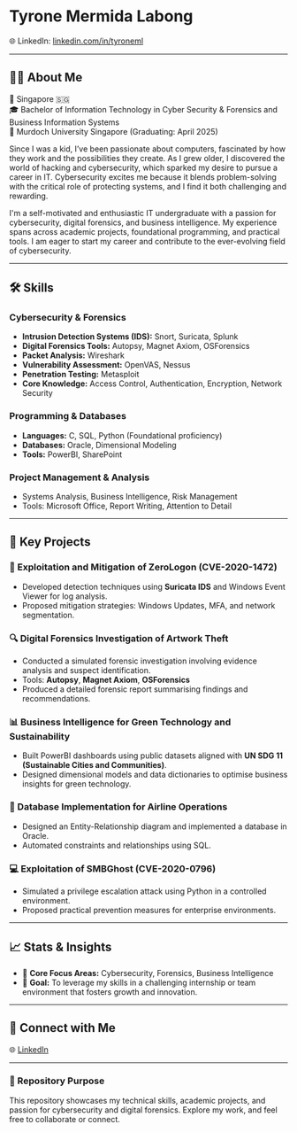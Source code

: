 # Tyrone Mermida Labong

🌐 LinkedIn: [linkedin.com/in/tyroneml](https://www.linkedin.com/in/tyroneml)  

---

## 👨‍💻 About Me

📍 Singapore 🇸🇬  
🎓 Bachelor of Information Technology in Cyber Security & Forensics and Business Information Systems  
📍 Murdoch University Singapore (Graduating: April 2025)

Since I was a kid, I’ve been passionate about computers, fascinated by how they work and the possibilities they create. As I grew older, I discovered the world of hacking and cybersecurity, which sparked my desire to pursue a career in IT. Cybersecurity excites me because it blends problem-solving with the critical role of protecting systems, and I find it both challenging and rewarding.

I'm a self-motivated and enthusiastic IT undergraduate with a passion for cybersecurity, digital forensics, and business intelligence. My experience spans across academic projects, foundational programming, and practical tools. I am eager to start my career and contribute to the ever-evolving field of cybersecurity.

---

## 🛠️ Skills

### **Cybersecurity & Forensics**
- **Intrusion Detection Systems (IDS):** Snort, Suricata, Splunk  
- **Digital Forensics Tools:** Autopsy, Magnet Axiom, OSForensics  
- **Packet Analysis:** Wireshark  
- **Vulnerability Assessment:** OpenVAS, Nessus  
- **Penetration Testing:** Metasploit  
- **Core Knowledge:** Access Control, Authentication, Encryption, Network Security  

### **Programming & Databases**
- **Languages:** C, SQL, Python (Foundational proficiency)  
- **Databases:** Oracle, Dimensional Modeling  
- **Tools:** PowerBI, SharePoint  

### **Project Management & Analysis**
- Systems Analysis, Business Intelligence, Risk Management  
- Tools: Microsoft Office, Report Writing, Attention to Detail  

---

## 📂 Key Projects

### **🔐 Exploitation and Mitigation of ZeroLogon (CVE-2020-1472)**
- Developed detection techniques using **Suricata IDS** and Windows Event Viewer for log analysis.
- Proposed mitigation strategies: Windows Updates, MFA, and network segmentation.
  
### **🔍 Digital Forensics Investigation of Artwork Theft**
- Conducted a simulated forensic investigation involving evidence analysis and suspect identification.
- Tools: **Autopsy**, **Magnet Axiom**, **OSForensics**  
- Produced a detailed forensic report summarising findings and recommendations.

### **📊 Business Intelligence for Green Technology and Sustainability**
- Built PowerBI dashboards using public datasets aligned with **UN SDG 11 (Sustainable Cities and Communities)**.  
- Designed dimensional models and data dictionaries to optimise business insights for green technology.

### **🛫 Database Implementation for Airline Operations**
- Designed an Entity-Relationship diagram and implemented a database in Oracle.
- Automated constraints and relationships using SQL.

### **💻 Exploitation of SMBGhost (CVE-2020-0796)**
- Simulated a privilege escalation attack using Python in a controlled environment.
- Proposed practical prevention measures for enterprise environments.

---

## 📈 Stats & Insights
- 🔑 **Core Focus Areas:** Cybersecurity, Forensics, Business Intelligence  
- 🌟 **Goal:** To leverage my skills in a challenging internship or team environment that fosters growth and innovation.

---

## 🤝 Connect with Me
🌐 [LinkedIn](https://www.linkedin.com/in/tyroneml)  

---

### 👾 Repository Purpose
This repository showcases my technical skills, academic projects, and passion for cybersecurity and digital forensics. Explore my work, and feel free to collaborate or connect.


<!--
**tyroneml/tyroneml** is a ✨ _special_ ✨ repository because its `README.md` (this file) appears on your GitHub profile.

Here are some ideas to get you started:

- 🔭 I’m currently working on ...
- 🌱 I’m currently learning ...
- 👯 I’m looking to collaborate on ...
- 🤔 I’m looking for help with ...
- 💬 Ask me about ...
- 📫 How to reach me: ...
- 😄 Pronouns: ...
- ⚡ Fun fact: ...
-->
